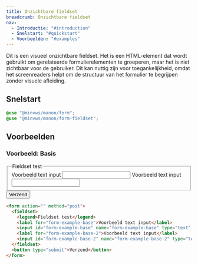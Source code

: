 ```yaml
---
title: Onzichtbare fieldset
breadcrumb: Onzichtbare fieldset
nav:
  - Introductie: "#introduction"
  - Snelstart: "#quickstart"
  - Voorbeelden: "#examples"
---
```


<p class="introduction">Dit is een visueel onzichtbare fieldset. Het is een HTML-element dat wordt
gebruikt om gerelateerde formulierelementen te groeperen, maar het is niet
zichtbaar voor de gebruiker. Dit kan nuttig zijn voor toegankelijkheid, omdat
het screenreaders helpt om de structuur van het formulier te begrijpen zonder
visuele afleiding.</p>

<h2 id="quickstart">Snelstart</h2>

```scss
@use "@minvws/manon/form";
@use "@minvws/manon/form-fieldset";
```

<h2 id="examples">Voorbeelden</h2>

### Voorbeeld: Basis

<form action="" method="post">
  <fieldset>
    <legend>Fieldset test</legend>
    <label for="form-example-base">Voorbeeld text input</label>
    <input id="form-example-base" name="form-example-base" type="text" />
    <label for="form-example-base-2">Voorbeeld text input</label>
    <input id="form-example-base-2" name="form-example-base-2" type="text" />
  </fieldset>
  <button type="submit">Verzend</button>
</form>

```html
<form action="" method="post">
  <fieldset>
    <legend>Fieldset test</legend>
    <label for="form-example-base">Voorbeeld text input</label>
    <input id="form-example-base" name="form-example-base" type="text" />
    <label for="form-example-base-2">Voorbeeld text input</label>
    <input id="form-example-base-2" name="form-example-base-2" type="text" />
  </fieldset>
  <button type="submit">Verzend</button>
</form>
```
